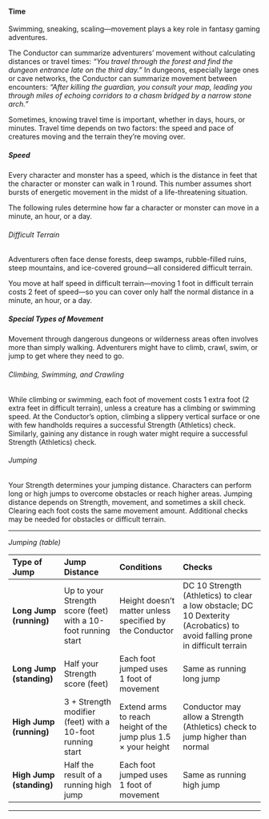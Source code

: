 #### Time

Swimming, sneaking, scaling—movement plays a key role in fantasy gaming adventures.

The Conductor can summarize adventurers’ movement without calculating distances or travel times:
_“You travel through the forest and find the dungeon entrance late on the third day.”_
In dungeons, especially large ones or cave networks, the Conductor can summarize movement between encounters:
_“After killing the guardian, you consult your map, leading you through miles of echoing corridors to a chasm bridged by a narrow stone arch.”_

Sometimes, knowing travel time is important, whether in days, hours, or minutes.
Travel time depends on two factors: the speed and pace of creatures moving and the terrain they’re moving over.

##### Speed

Every character and monster has a speed, which is the distance in feet that the character or monster can walk in 1 round.
This number assumes short bursts of energetic movement in the midst of a life-threatening situation.

The following rules determine how far a character or monster can move in a minute, an hour, or a day.

<!-- Aren't we missing the "Travel Pace" section from the SRD here? -->

###### Difficult Terrain

Adventurers often face dense forests, deep swamps, rubble-filled ruins, steep mountains, and ice-covered ground—all considered difficult terrain.

You move at half speed in difficult terrain—moving 1 foot in difficult terrain costs 2 feet of speed—so you can cover only half the normal distance in a minute, an hour, or a day.

##### Special Types of Movement

Movement through dangerous dungeons or wilderness areas often involves more than simply walking.
Adventurers might have to climb, crawl, swim, or jump to get where they need to go.

###### Climbing, Swimming, and Crawling

While climbing or swimming, each foot of movement costs 1 extra foot (2 extra feet in difficult terrain), unless a creature has a climbing or swimming speed.
At the Conductor’s option, climbing a slippery vertical surface or one with few handholds requires a successful Strength (Athletics) check.
Similarly, gaining any distance in rough water might require a successful Strength (Athletics) check.

###### Jumping

Your Strength determines your jumping distance.
Characters can perform long or high jumps to overcome obstacles or reach higher areas.
Jumping distance depends on Strength, movement, and sometimes a skill check.
Clearing each foot costs the same movement amount.
Additional checks may be needed for obstacles or difficult terrain.

___
_Jumping (table)_


| Type of Jump             | Jump Distance                          | Conditions                               | Checks                   |
|:-------------------------|:---------------------------------------|:-----------------------------------------|:-------------------------|
| **Long Jump (running)**  | Up to your Strength score (feet) with a 10-foot running start | Height doesn’t matter unless specified by the Conductor | DC 10 Strength (Athletics) to clear a low obstacle; DC 10 Dexterity (Acrobatics) to avoid falling prone in difficult terrain |
| **Long Jump (standing)** | Half your Strength score (feet)        | Each foot jumped uses 1 foot of movement | Same as running long jump |
| **High Jump (running)**  | 3 + Strength modifier (feet) with a 10-foot running start | Extend arms to reach height of the jump plus 1.5 × your height | Conductor may allow a Strength (Athletics) check to jump higher than normal |
| **High Jump (standing)** | Half the result of a running high jump | Each foot jumped uses 1 foot of movement | Same as running high jump |

___
